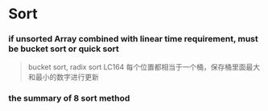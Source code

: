 # Sort
### if unsorted Array combined with linear time requirement, must be bucket sort or quick sort
> bucket sort, radix sort LC164
每个位置都相当于一个桶，保存桶里面最大和最小的数字进行更新

### the summary of 8 sort method
